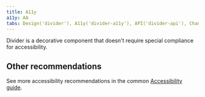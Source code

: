 ```yaml
---
title: A11y
a11y: AA
tabs: Design('divider'), A11y('divider-a11y'), API('divider-api'), Changelog('divider-changelog')
---
```


Divider is a decorative component that doesn't require special compliance for accessibility.

## Other recommendations

See more accessibility recommendations in the common [Accessibility guide](/core-principles/a11y/a11y#contrast).
